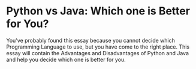 # Python vs Java: Which one is Better for You?
You've probably found this essay because you cannot decide which Programming Language to use, but you have come to the right place. This essay will contain the Advantages and Disadvantages of Python and Java and help you decide which one is better for you.

